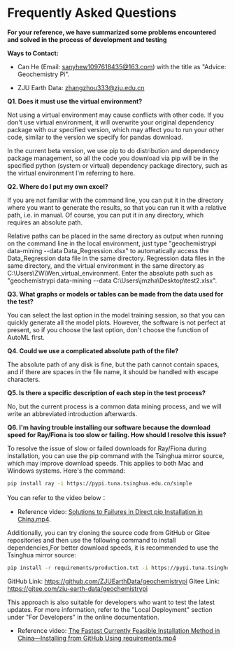 # Frequently Asked Questions

**For your reference, we have summarized some problems encountered and solved in the process of development and testing**

**Ways to Contact:**

+ Can He (Email: sanyhew1097618435@163.com) with the title as "Advice: Geochemistry Pi".

+ ZJU Earth Data: zhangzhou333@zju.edu.cn

**Q1. Does it must use the virtual environment?**

Not using a virtual environment may cause conflicts with other code. If you don't use virtual environment, it will overwrite your original dependency package with our specified version, which may affect you to run your other code, similar to the version we specify for pandas download.

In the current beta version, we use pip to do distribution and dependency package management, so all the code you download via pip will be in the specified python (system or virtual) dependency package directory, such as the virtual environment I'm referring to here.

**Q2. Where do I put my own excel?**

If you are not familiar with the command line, you can put it in the directory where you want to generate the results, so that you can run it with a relative path, i.e. in manual. Of course, you can put it in any directory, which requires an absolute path.

Relative paths can be placed in the same directory as output when running on the command line in the local environment, just type "geochemistrypi data-mining --data Data_Regression.xlsx" to automatically access the Data_Regression data file in the same directory. Regression data files in the same directory, and the virtual environment in the same directory as C:\Users\ZW\Wen_virtual_environment. Enter the absolute path such as "geochemistrypi data-mining --data C:\Users\jmzha\Desktop\test2.xlsx".

**Q3. What graphs or models or tables can be made from the data used for the test?**

You can select the last option in the model training session, so that you can quickly generate all the model plots. However, the software is not perfect at present, so if you choose the last option, don't choose the function of AutoML first.

**Q4. Could we use a complicated absolute path of the file?**

The absolute path of any disk is fine, but the path cannot contain spaces, and if there are spaces in the file name, it should be handled with escape characters.

**Q5. Is there a specific description of each step in the test process?**

No, but the current process is a common data mining process, and we will write an abbreviated introduction afterwards.

**Q6. I'm having trouble installing our software because the download speed for Ray/Fiona is too slow or failing. How should I resolve this issue?**

To resolve the issue of slow or failed downloads for Ray/Fiona during installation, you can use the pip command with the Tsinghua mirror source, which may improve download speeds. This applies to both Mac and Windows systems. Here's the command:

```bash
pip install ray -i https://pypi.tuna.tsinghua.edu.cn/simple
```
You can refer to the video below：
+ Reference video: [Solutions to Failures in Direct pip Installation in China.mp4](https://www.bilibili.com/video/BV1zg4y1j7bx/?spm_id_from=333.999.0.0&vd_source=350db2ec0e0c3ee7f424928a21e82674).

Additionally, you can try cloning the source code from GitHub or Gitee repositories and then use the following command to install dependencies,For better download speeds, it is recommended to use the Tsinghua mirror source:

```bash
pip install -r requirements/production.txt -i https://pypi.tuna.tsinghua.edu.cn/simple
```
GitHub Link: https://github.com/ZJUEarthData/geochemistrypi
Gitee Link: https://gitee.com/zju-earth-data/geochemistrypi

This approach is also suitable for developers who want to test the latest updates. For more information, refer to the "Local Deployment" section under "For Developers" in the online documentation.

+ Reference video:  [The Fastest Currently Feasible Installation Method in China—Installing from GitHub Using requirements.mp4](https://www.bilibili.com/video/BV1pM411V7iR/?spm_id_from=333.999.0.0&vd_source=350db2ec0e0c3ee7f424928a21e82674)

<br />
